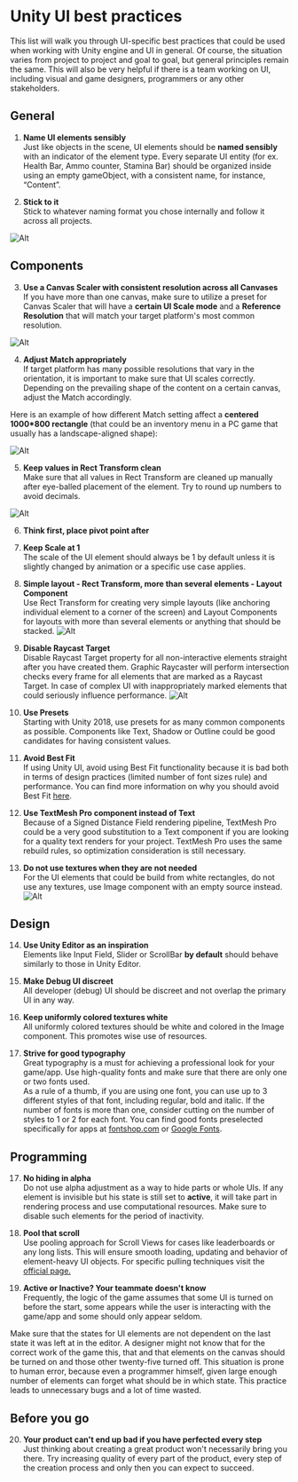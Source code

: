 
# Unity UI best practices
This list will walk you through UI-specific best practices that could be used when working with Unity engine and UI in general. Of course, the situation varies from project to project and goal to goal, but general principles remain the same. This will also be very helpful if there is a team working on UI, including visual and game designers, programmers or any other stakeholders.
## General
1. __Name UI elements sensibly__ </br>
Just like objects in the scene, UI elements should be **named sensibly** with an indicator of the element type.
Every separate UI entity (for ex. Health Bar, Ammo counter, Stamina Bar) should be organized inside using an empty gameObject, with a consistent name, for instance, “Content”.

2. __Stick to it__ </br>
Stick to whatever naming format you chose internally and follow it across all projects.

![Alt](element_naming.png)
## Components
3. **Use a Canvas Scaler with consistent resolution across all Canvases** </br>
If you have more than one canvas, make sure to utilize a preset for Canvas Scaler that will have a **certain UI Scale mode** and a **Reference Resolution** that will match your target platform's most common resolution.  

![Alt](canvas_scaler.png)


4. **Adjust Match appropriately** </br>
If target platform has many possible resolutions that vary in the orientation, it is important to make sure that UI scales correctly. Depending on the prevailing shape of the content on a certain canvas, adjust the Match accordingly. 

Here is an example of how different Match setting affect a **centered 1000*800 rectangle** (that could be an inventory menu in a PC game that usually has a landscape-aligned shape):

![Alt](match_example.png)

5. **Keep values in Rect Transform clean** </br>
Make sure that all values in Rect Transform are cleaned up manually after eye-balled placement of the element. Try to round up numbers to avoid decimals.

![Alt](rect_transform.png)

6. **Think first, place pivot point after**</br>

7. **Keep Scale at 1** </br>
The scale of the UI element should always be 1 by default unless it is slightly changed by animation or a specific use case applies.

8. **Simple layout - Rect Transform, more than several elements - Layout Component** </br>
Use Rect Transform for creating very simple layouts (like anchoring individual element to a corner of the screen) and Layout Components for layouts with more than several elements or anything that should be stacked.
![Alt](layout_component.png)

9. **Disable Raycast Target** </br>
Disable Raycast Target property for all non-interactive elements straight after you have created them. Graphic Raycaster will perform intersection checks every frame for all elements that are marked as a Raycast Target. In case of complex UI with inappropriately marked elements that  could seriously influence performance.
![Alt](raycast.png)

10. **Use Presets** </br>
Starting with Unity 2018, use presets for as many common components as possible. Components like Text, Shadow or Outline could be good candidates for having consistent values. 

11. **Avoid Best Fit** </br>
 If using Unity UI, avoid using Best Fit functionality because it is bad both in terms of design practices (limited number of font sizes rule) and performance. You can find more information on why you should avoid Best Fit [here](https://unity3d.com/ru/learn/tutorials/topics/best-practices/optimizing-ui-controls).
 
12. **Use TextMesh Pro component instead of Text** </br>
Because of a Signed Distance Field rendering pipeline, TextMesh Pro could be a very good substitution to a Text component if you are looking for a quality text renders for your project. TextMesh Pro uses the same rebuild rules, so optimization consideration is still necessary.

13. **Do not use textures when they are not needed** </br>
For the UI elements that could be build from white rectangles, do not use any textures, use Image component with an empty source instead. ![Alt](empty_image.png)

## Design

14. **Use Unity Editor as an inspiration** </br>
Elements like Input Field, Slider or ScrollBar **by default** should behave similarly to those in Unity Editor.

15. **Make Debug UI discreet** </br>
All developer (debug) UI should be discreet and not overlap the primary UI in any way.

15. **Keep uniformly colored textures white** </br>
All uniformly colored textures should be white and colored in the Image  component. This promotes wise use of resources.

16. **Strive for good typography** </br> 
Great typography is a must for achieving a professional look for your game/app. Use high-quality fonts and make sure that there are only one or two fonts used. </br>
As a rule of a thumb, if you are using one font, you can use up to 3 different styles of that font, including regular, bold and italic. If the number of fonts is more than one, consider cutting on the number of styles to 1 or 2 for each font.
You can find good fonts preselected specifically for apps at [fontshop.com](https://www.fontshop.com/) or [Google Fonts](https://www.fontshop.com/).

## Programming

17. **No hiding in alpha** </br>
Do not use alpha adjustment as a way to hide parts or whole UIs. If any element is invisible but his state is still set to **active**, it will take part in rendering process and use computational resources. Make sure to disable such elements for the period of inactivity.

18. **Pool that scroll** </br>
Use pooling approach for Scroll Views for cases like leaderboards or any long lists. This will ensure smooth loading, updating and behavior of element-heavy UI objects. For specific pulling techniques visit the [official page.](https://unity3d.com/ru/learn/tutorials/topics/best-practices/optimizing-ui-controls)

19. **Active or Inactive? Your teammate doesn't know** </br>
Frequently, the logic of the game assumes that some UI is turned on before the start, some appears while the user is interacting with the game/app and some should only appear seldom.

Make sure that the states for UI elements are not dependent on the last state it was left at in the editor. A designer might not know that for the correct work of the game this, that and that elements on the canvas should be turned on and those other twenty-five turned off. This situation is prone to human error, because even a programmer himself, given large enough number of elements can forget what should be in which state. This practice leads to unnecessary bugs and a lot of time wasted.
## Before you go
20.  **Your product can't end up bad if you have perfected every step** </br>
Just thinking about creating a great product won't necessarily bring you there. Try increasing quality of every part of the product, every step of the creation process and only then you can expect to succeed.
<!--stackedit_data:
eyJoaXN0b3J5IjpbMTg2OTg4OTc3MCwxNDE0MjA1NTgyLC0xMD
E4NDEwODIwLC0yMzcxNzI2NiwtMTcyNjM4MTI5MCw4NjA3MTAw
NDQsLTEzOTEyNjA3MjMsLTEzNzYxODIyMzQsLTg3Mjg3OTU4MC
wtMzA3MjQ3NDEwLC0xOTUxNTIxNTc0LC0yMDY0Mzg5NDEzLC04
NjAzODMyOTIsLTE5MDEzNjg1MiwxMDA5ODY4ODAwLC02MzcxOD
ExMTYsMjA2NTk4MzA0MiwtNDczNTU5MzE1LDI0NTE3Njk1Niwy
MDI4NTE3ODk1XX0=
-->